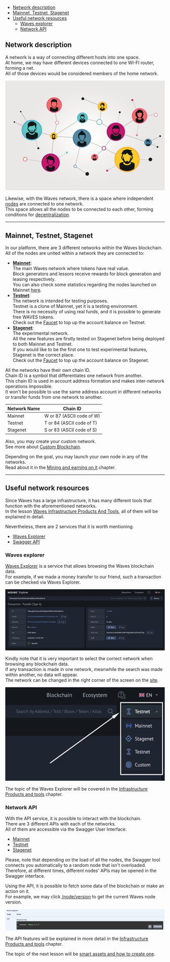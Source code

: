 - [Network description](#network-description)
- [Mainnet, Testnet, Stagenet](#mainnet-testnet-stagenet)
- [Useful network resources](#useful-network-resources)
  - [Waves explorer](#waves-explorer)
  - [Network API](#network-api)

## Network description ##

A network is a way of connecting different hosts into one space.  
At home, we may have different devices connected to one WI-FI router, forming a net.  
All of those devices would be considered members of the home network.  

![](./images/network.jpeg)  

Likewise, with the Waves network, there is a space where independent [nodes]() are connected to one network.  
This space allows all the nodes to be connected to each other, forming conditions for [decentralization]().  

---

## Mainnet, Testnet, Stagenet ##

In our platform, there are 3 different networks within the Waves blockchain.  
All of the nodes are united within a network they are connected to:

- **<u>Mainnet</u>**:  
  The main Waves network where tokens have real value.   
  Block generators and lessors receive rewards for block generation and leasing respectively.  
  You can also check some statistics regarding the nodes launched on Mainnet [here](https://new.wavesexplorer.com/nodes).
- **<u>Testnet</u>**:  
  The network is intended for testing purposes.  
  Testnet is a clone of Mainnet, yet it is a testing environment.  
  There is no necessity of using real funds, and it is possible to generate free WAVES tokens.  
  Check out the [Faucet](https://testnet.wavesexplorer.com/faucet) to top up the account balance on Testnet.
- **<u>Stagenet</u>**:  
  The experimental network.  
  All the new features are firstly tested on Stagenet before being deployed to both Mainnet and Testnet.  
  If you would like to be the first one to test experimental features, Stagenet is the correct place.  
  Check out the [Faucet](https://stagenet.wavesexplorer.com/faucet) to top up the account balance on Stagenet.  


All the networks have their own chain ID.  
Chain ID is a symbol that differentiates one network from another.  
This chain ID is used in account address formation and makes inter-network operations impossible.  
It won't be possible to use the same address account in different networks or transfer funds from one network to another.

| Network Name | Chain ID|
| ------ | ------ |
| Mainnet | W or 87 (ASCII code of W) |
| Testnet | T or 84 (ASCII code of T) |
| Stagenet | S or 83 (ASCII code of S) |

Also, you may create your custom network.  
See more about [Custom Blockchain](https://docs.waves.tech/en/waves-node/private-waves-network#deploy-node-with-custom-blockchain-in-docker).  

Depending on the goal, you may launch your own node in any of the networks.  
Read about it in the [Mining and earning on it]() chapter.  

---

## Useful network resources ##

Since Waves has a large infrastructure, it has many different tools that function with the aforementioned networks.  
In the lesson [Waves Infrastructure Products And Tools](), all of them will be explained in detail.

Nevertheless, there are 2 services that it is worth mentioning:
- [Waves Explorer](#waves-explorer)
- [Swagger API](#network-api)

### Waves explorer ###

[Waves Explorer](https://new.wavesexplorer.com/) is a service that allows browsing the Waves blockchain data.  
For example, if we made a money transfer to our friend, such a transaction can be checked via Waves Explorer.  
  
![](./images/waves_transfer.png)
  
Kindly note that it is very important to select the correct network when browsing any blockchain data.  
If any transaction is made in one network, meanwhile the search was made within another, no data will appear.  
The network can be changed in the right corner of the screen on the [site](https://new.wavesexplorer.com).  
  
![](./images/network_selection.png)
  
The topic of the Waves Explorer will be covered in the [Infrastructure Products and tools]() chapter.  

### Network API ###

With the API service, it is possible to interact with the blockchain.  
There are 3 different APIs with each of the networks.  
All of them are accessible via the Swagger User Interface:

- [Mainnet](https://nodes.wavesnodes.com/api-docs/index.html)
- [Testnet](https://nodes-testnet.wavesnodes.com/api-docs/index.html)
- [Stagenet](https://nodes-stagenet.wavesnodes.com/api-docs/index.html)

Please, note that depending on the load of all the nodes, the Swagger tool connects you automatically to a random node that isn't overloaded.  
Therefore, at different times, different nodes' APIs may be opened in the Swagger interface.  

Using the API, it is possible to fetch some data of the blockchain or make an action on it.  
For example, we may click [/node/version](https://nodes.wavesnodes.com/api-docs/index.html#/node/getNodeVersion) to get the current Waves node version.  
  
![](./images/api_response.png)
  
The API features will be explained in more detail in the [Infrastructure Products and tools]() chapter.  
  
The topic of the next lesson will be [smart assets and how to create one]().

